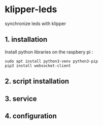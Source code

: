 # klipper-leds
synchronize leds with klipper

## 1. installation

Install python libraries on the raspbery pi :
```
sudo apt install python3-venv python3-pip
pip3 install websocket-client
```

## 2. script installation

## 3. service

## 4. configuration
